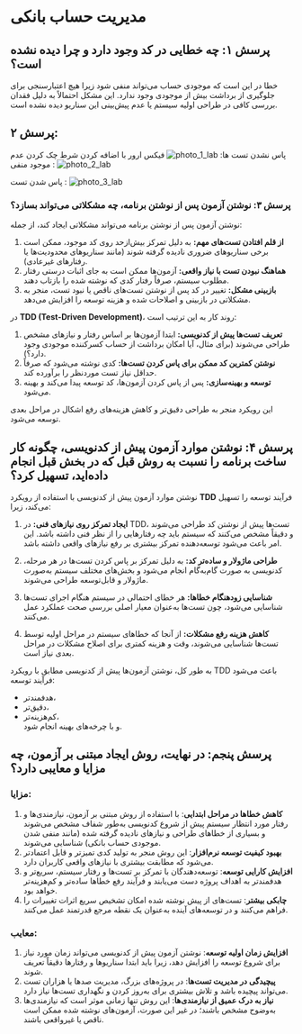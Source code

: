 # مدیریت حساب بانکی

## پرسش ۱: چه خطایی در کد وجود دارد و چرا دیده نشده است؟

خطا در این است که موجودی حساب می‌تواند منفی شود زیرا هیچ اعتبارسنجی برای جلوگیری از برداشت بیش از موجودی وجود ندارد. این مشکل احتمالاً به دلیل فقدان بررسی کافی در طراحی اولیه سیستم یا عدم پیش‌بینی این سناریو دیده نشده است.


## پرسش ۲:
پاس نشدن تست ها‌:
![photo_1_lab](https://github.com/user-attachments/assets/71e8d186-9550-4184-880b-1d89b96cc4fc)
فیکس ارور با اضافه کردن شرط چک کردن عدم موجود منفی :
![photo_2_lab](https://github.com/user-attachments/assets/e972c1e5-5cd1-47a9-bb50-ae837515f9f9)

پاس شدن تست :
![photo_3_lab](https://github.com/user-attachments/assets/6e9ab4cb-35c7-47fa-b960-b2af936144ae)

### پرسش ۳: نوشتن آزمون پس از نوشتن برنامه، چه مشکلاتی می‌تواند بسازد؟

نوشتن آزمون پس از نوشتن برنامه می‌تواند مشکلاتی ایجاد کند، از جمله:

1. **از قلم افتادن تست‌های مهم:** به دلیل تمرکز بیش‌ازحد روی کد موجود، ممکن است برخی سناریوهای ضروری نادیده گرفته شوند (مانند سناریوهای محدودیت‌ها یا رفتارهای غیرعادی).
2. **هماهنگ نبودن تست با نیاز واقعی:** آزمون‌ها ممکن است به جای اثبات درستی رفتار مطلوب سیستم، صرفاً رفتار کدی که نوشته شده را بازتاب دهند.
3. **بازبینی مشکل:** تغییر در کد پس از نوشتن تست‌های ناقص یا نبود تست، منجر به مشکلاتی در بازبینی و اصلاحات شده و هزینه توسعه را افزایش می‌دهد.

در **TDD (Test-Driven Development)**، روند کار به این ترتیب است:

1. **تعریف تست‌ها پیش از کدنویسی:** ابتدا آزمون‌ها بر اساس رفتار و نیازهای مشخص طراحی می‌شوند (برای مثال، آیا امکان برداشت از حساب کسرکننده موجودی وجود دارد؟).
2. **نوشتن کمترین کد ممکن برای پاس کردن تست‌ها:** کدی نوشته می‌شود که صرفاً حداقل نیاز تست موردنظر را برآورده کند.
3. **توسعه و بهینه‌سازی:** پس از پاس کردن آزمون‌ها، کد توسعه پیدا می‌کند و بهینه می‌شود.

این رویکرد منجر به طراحی دقیق‌تر و کاهش هزینه‌های رفع اشکال در مراحل بعدی توسعه می‌شود.

## پرسش ۴: نوشتن موارد آزمون پیش از کدنویسی، چگونه کار ساخت برنامه را نسبت به روش قبل که در بخش قبل انجام داده‌اید، تسهیل کرد؟

نوشتن موارد آزمون پیش از کدنویسی با استفاده از رویکرد **TDD** فرآیند توسعه را تسهیل می‌کند، زیرا:

1. **ایجاد تمرکز روی نیازهای فنی:** در TDD، تست‌ها پیش از نوشتن کد طراحی می‌شوند و دقیقاً مشخص می‌کنند که سیستم باید چه رفتارهایی را از نظر فنی داشته باشد. این امر باعث می‌شود توسعه‌دهنده تمرکز بیشتری بر رفع نیازهای واقعی داشته باشد.

2. **طراحی ماژولار و ساده‌تر کد:** به دلیل تمرکز بر پاس ‌کردن تست‌ها در هر مرحله، کدنویسی به صورت گام‌به‌گام انجام می‌شود و بخش‌های مختلف سیستم به‌صورت ماژولار و قابل‌توسعه طراحی می‌شوند.

3. **شناسایی زودهنگام خطاها:** هر خطای احتمالی در سیستم هنگام اجرای تست‌ها شناسایی می‌شود، چون تست‌ها به‌عنوان معیار اصلی بررسی صحت عملکرد عمل می‌کنند.

4. **کاهش هزینه رفع مشکلات:** از آنجا که خطاهای سیستم در مراحل اولیه توسط تست‌ها شناسایی می‌شوند، وقت و هزینه کمتری برای اصلاح مشکلات در مراحل بعدی نیاز است.

به طور کل، نوشتن آزمون‌ها پیش از کدنویسی مطابق با رویکرد TDD باعث می‌شود فرآیند توسعه:
- هدفمندتر،
- دقیق‌تر،
- کم‌هزینه‌تر،  
و با چرخه‌های بهینه انجام شود.


## پرسش پنجم: در نهایت، روش ایجاد مبتنی بر آزمون، چه مزایا و معایبی دارد؟

### مزایا:
1. **کاهش خطاها در مراحل ابتدایی**: با استفاده از روش مبتنی بر آزمون، نیازمندی‌ها و رفتار مورد انتظار سیستم پیش از شروع کدنویسی به‌طور شفاف مشخص می‌شوند و بسیاری از خطاهای طراحی و نیازهای نادیده گرفته شده (مانند منفی شدن موجودی حساب بانکی) شناسایی می‌شوند.
2. **بهبود کیفیت توسعه نرم‌افزار**: این روش منجر به تولید کدی تمیزتر و قابل اعتمادتر می‌شود که مطابقت بیشتری با نیازهای واقعی کاربران دارد.
3. **افزایش کارایی توسعه**: توسعه‌دهندگان با تمرکز بر تست‌ها و رفتار سیستم، سریع‌تر و هدفمندتر به اهداف پروژه دست می‌یابند و فرآیند رفع خطاها ساده‌تر و کم‌هزینه‌تر خواهد بود.
4. **چابکی بیشتر**: تست‌های از پیش نوشته شده امکان تشخیص سریع اثرات تغییرات را فراهم می‌کنند و در توسعه‌های آینده به‌عنوان یک نقطه مرجع قدرتمند عمل می‌کنند.

### معایب:
1. **افزایش زمان اولیه توسعه**: نوشتن آزمون پیش از کدنویسی می‌تواند زمان مورد نیاز برای شروع توسعه را افزایش دهد، زیرا باید ابتدا سناریوها و رفتارها دقیقاً تعریف شوند.
2. **پیچیدگی در مدیریت تست‌ها**: در پروژه‌های بزرگ، مدیریت صدها یا هزاران تست می‌تواند پیچیده باشد و تلاش بیشتری برای به‌روز کردن و نگهداری تست‌ها نیاز دارد.
3. **نیاز به درک عمیق از نیازمندی‌ها**: این روش تنها زمانی موثر است که نیازمندی‌ها به‌وضوح مشخص باشند؛ در غیر این صورت، آزمون‌های نوشته شده ممکن است ناقص یا غیرواقعی باشند.
